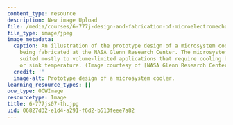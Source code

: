 ```yaml
---
content_type: resource
description: New image Upload
file: /media/courses/6-777j-design-and-fabrication-of-microelectromechanical-devices-spring-2007/06827d32e1d4a291f6d2b513feee7a82_6-777js07-th.jpg
file_type: image/jpeg
image_metadata:
  caption: An illustration of the prototype design of a microsystem cooler that is
    being fabricated at the NASA Glenn Research Center. The microsystem cooler is
    suited mostly to volume-limited applications that require cooling below the ambient
    or sink temperature. (Image courtesy of [NASA Glenn Research Center](http://www.nasa.gov/centers/glenn/home/index.html).)
  credit: ''
  image-alt: Prototype design of a microsystem cooler.
learning_resource_types: []
ocw_type: OCWImage
resourcetype: Image
title: 6-777js07-th.jpg
uid: 06827d32-e1d4-a291-f6d2-b513feee7a82
---
```

